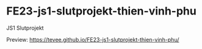 # FE23-js1-slutprojekt-thien-vinh-phu
JS1 Slutprojekt

Preview: https://tevee.github.io/FE23-js1-slutprojekt-thien-vinh-phu/
